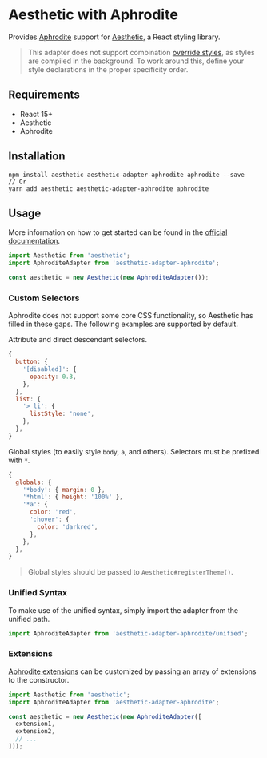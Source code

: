 # Aesthetic with Aphrodite

Provides [Aphrodite](https://github.com/Khan/aphrodite) support for
[Aesthetic](https://github.com/milesj/aesthetic), a React styling library.

> This adapter does not support combination [override styles](https://github.com/Khan/aphrodite#overriding-styles),
> as styles are compiled in the background. To work around this,
> define your style declarations in the proper specificity order.

## Requirements

* React 15+
* Aesthetic
* Aphrodite

## Installation

```
npm install aesthetic aesthetic-adapter-aphrodite aphrodite --save
// Or
yarn add aesthetic aesthetic-adapter-aphrodite aphrodite
```

## Usage

More information on how to get started can be found in the
[official documentation](https://github.com/milesj/aesthetic).

```javascript
import Aesthetic from 'aesthetic';
import AphroditeAdapter from 'aesthetic-adapter-aphrodite';

const aesthetic = new Aesthetic(new AphroditeAdapter());
```

### Custom Selectors

Aphrodite does not support some core CSS functionality, so Aesthetic has filled in these gaps.
The following examples are supported by default.

Attribute and direct descendant selectors.

```javascript
{
  button: {
    '[disabled]': {
      opacity: 0.3,
    },
  },
  list: {
    '> li': {
      listStyle: 'none',
    },
  },
}
```

Global styles (to easily style `body`, `a`, and others). Selectors must be prefixed with `*`.

```javascript
{
  globals: {
    '*body': { margin: 0 },
    '*html': { height: '100%' },
    '*a': {
      color: 'red',
      ':hover': {
        color: 'darkred',
      },
    },
  },
}
```

> Global styles should be passed to `Aesthetic#registerTheme()`.

### Unified Syntax

To make use of the unified syntax, simply import the adapter from the unified path.

```javascript
import AphroditeAdapter from 'aesthetic-adapter-aphrodite/unified';
```

### Extensions

[Aphrodite extensions](https://github.com/Khan/aphrodite#advanced-extensions)
can be customized by passing an array of extensions to the constructor.

```javascript
import Aesthetic from 'aesthetic';
import AphroditeAdapter from 'aesthetic-adapter-aphrodite';

const aesthetic = new Aesthetic(new AphroditeAdapter([
  extension1,
  extension2,
  // ...
]));
```
